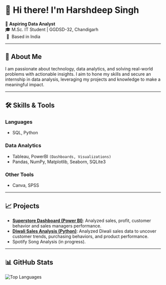 
<!--
**harshbrar03/harshbrar03** is a ✨ _special_ ✨ repository because its `README.md` (this file) appears on your GitHub profile.

Here are some ideas to get you started:

- 🔭 I’m currently working on ...
- 🌱 I’m currently learning ...
- 👯 I’m looking to collaborate on ...
- 🤔 I’m looking for help with ...
- 💬 Ask me about ...
- 📫 How to reach me: ...
- 😄 Pronouns: ...
- ⚡ Fun fact: ...
-->

# 👋 Hi there! I'm Harshdeep Singh 

🌟 **Aspiring Data Analyst**  
🎓 M.Sc. IT Student | GGDSD-32, Chandigarh<br>
&nbsp;📍 &nbsp;Based in India 

---

## 🚀 About Me
I am passionate about technology, data analytics, and solving real-world problems with actionable insights. I aim to hone my skills and secure an internship in data analysis, leveraging my projects and knowledge to make a meaningful impact.

---

## 🛠️ Skills & Tools  
### Languages
- SQL, Python 

### Data Analytics
- Tableau, PowerBI `(Dashboards, Visualizations)`  
- Pandas, NumPy, Matplotlib, Seaborn, SQLite3  

### Other Tools
- Canva, SPSS

---

## 📈 Projects
- **[Superstore Dashboard (Power BI)](https://github.com/harshbrar03/Superstore-Dashboard)**: Analyzed sales, profit, customer behavior and sales managers performance.
- **[Diwali Sales Analysis (Python)](https://github.com/harshbrar03/Diwali-Sales-Analysis)**: Analyzed Diwali sales data to uncover customer trends, purchasing behaviors, and product performance.
- Spotify Song Analysis (in progress).  

---

## 📊 GitHub Stats  

<!-- ![GitHub Stats](https://github-readme-stats.vercel.app/api?username=harshbrar03&show_icons=true&theme=radical) --> 
![Top Languages](https://github-readme-stats.vercel.app/api/top-langs/?username=harshbrar03&layout=compact&theme=radical)
